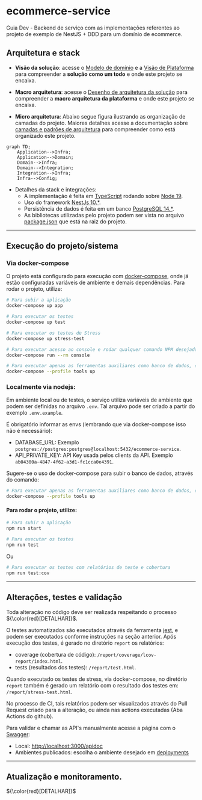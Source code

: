 # ecommerce-service

Guia Dev - Backend de serviço com as implementações referentes ao projeto de exemplo de NestJS + DDD para um domínio de ecommerce.

## Arquitetura e stack

- **Visão da solução**: acesse o [Modelo de domínio]() e a [Visão de Plataforma]() para compreender a **solução como um todo** e onde este projeto se encaixa.

- **Macro arquitetura**: acesse o [Desenho de arquitetura da solução]() para compreender a **macro arquitetura da plataforma** e onde este projeto se encaixa.

- **Micro arquitetura**: Abaixo segue figura ilustrando as organização de camadas do projeto. Maiores detalhes acesse a documentação sobre [camadas e padrões de arquitetura]() para compreender como está organizado este projeto.

```mermaid
graph TD;
    Application-->Infra;
    Application-->Domain;
    Domain-->Infra;
    Domain-->Integration;
    Integration-->Infra;
    Infra-->Config;
```

- Detalhes da stack e integrações:
    - A implementação é feita em [TypeScript](https://www.typescriptlang.org/) rodando sobre [Node 19](https://nodejs.org/).
    - Uso do framework [NestJs 10.*](https://nestjs.com/).
    - Persistência de dados é feita em um banco [PostgreSQL 14.*](https://www.postgresql.org/).
    - As bibliotecas utilizadas pelo projeto podem ser vista no arquivo [package.json](package.json) que está na raiz do projeto.

---

## Execução do projeto/sistema

### Via docker-compose

O projeto está configurado para execução com [docker-compose](https://docs.docker.com/compose/), onde já estão configuradas variáveis de ambiente e demais dependências. Para rodar o projeto, utilize:

```bash
# Para subir a aplicação
docker-compose up app
```

```bash
# Para executar os testes
docker-compose up test
```

```bash
# Para executar os testes de Stress
docker-compose up stress-test
```

```bash
# Para executar acesso ao console e rodar qualquer comando NPM desejado
docker-compose run --rm console
```

```bash
# Para executar apenas as ferramentas auxiliares como banco de dados, cache, mensageria, etc...
docker-compose --profile tools up
```

### Localmente via nodejs:

Em ambiente local ou de testes, o serviço utiliza variáveis de ambiente que podem ser definidas no arquivo `.env`. 
Tal arquivo pode ser criado a partir do exemplo `.env.example`.

É obrigatório informar as envs (lembrando que via docker-compose isso não é necessário):
- DATABASE_URL: Exemplo `postgres://postgres:postgres@localhost:5432/ecommerce-service`.
- API_PRIVATE_KEY: API Key usada pelos clients da API. Exemplo `ab04300a-4847-4f62-a3d1-fc1cca0e4391`.

Sugere-se o uso de docker-compose para subir o banco de dados, através do comando:
```bash
# Para executar apenas as ferramentas auxiliares como banco de dados, cache, mensageria, etc...
docker-compose --profile tools up
```

#### Para rodar o projeto, utilize:

```bash
# Para subir a aplicação
npm run start
```

```bash
# Para executar os testes
npm run test
```
Ou 
```bash
# Para executar os testes com relatórios de teste e cobertura
npm run test:cov
```

---
## Alterações, testes e validação

Toda alteração no código deve ser realizada respeitando o processo ${\color{red}[DETALHAR]}$.

O testes automatizados são executados através da ferramenta [jest](https://jestjs.io/), e podem ser executados conforme instruções na seção anterior.
Após execução dos testes, é gerado no diretório `report` os relatórios:
- coverage (cobertura de código): `/report/coverage/lcov-report/index.html`.
- tests (resultados dos testes): `/report/test.html`.

Quando executado os testes de stress, via docker-compose, no diretório `report` também é gerado um relatório com o resultado dos testes em: `/report/stress-test.html`.

No processo de CI, tais relatórios podem ser visualizados através do Pull Request criado para a alteração, ou ainda nas actions executadas (Aba Actions do github).

Para validar e chamar as API's manualmente acesse a página com o [Swagger](https://swagger.io/):
- Local: [http://localhost:3000/apidoc](http://localhost:3000/apidoc)
- Ambientes publicados: escolha o ambiente desejado em [deployments](../../deployments)

---

## Atualização e monitoramento.

${\color{red}[DETALHAR]}$
